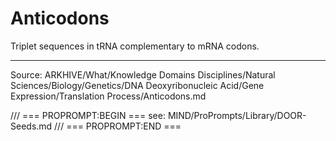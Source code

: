 # Anticodons

Triplet sequences in tRNA complementary to mRNA codons.

---
Source: ARKHIVE/What/Knowledge Domains Disciplines/Natural Sciences/Biology/Genetics/DNA Deoxyribonucleic Acid/Gene Expression/Translation Process/Anticodons.md

/// === PROPROMPT:BEGIN ===
see: MIND/ProPrompts/Library/DOOR-Seeds.md
/// === PROPROMPT:END ===
